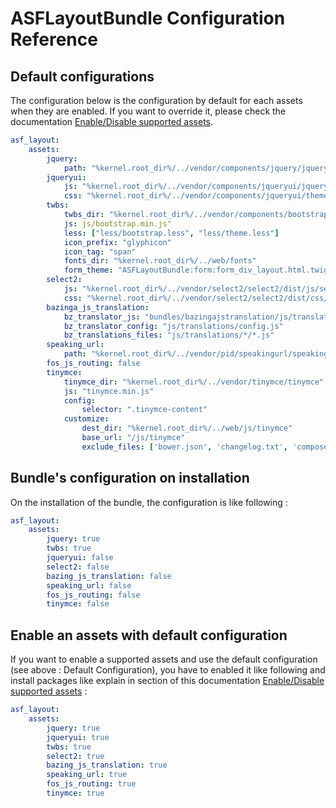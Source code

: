 # ASFLayoutBundle Configuration Reference

## Default configurations

The configuration below is the configuration by default for each assets when they are enabled. If you want to override it, please check the documentation [Enable/Disable supported assets][1].

```yaml
asf_layout:
    assets:
        jquery:
            path: "%kernel.root_dir%/../vendor/components/jquery/jquery.min.js"
        jqueryui:
            js: "%kernel.root_dir%/../vendor/components/jqueryui/jquery-ui.min.js"
            css: "%kernel.root_dir%/../vendor/components/jqueryui/themes/ui-lightness/jquery-ui.min.css"
        twbs:
            twbs_dir: "%kernel.root_dir%/../vendor/components/bootstrap/"
            js: js/bootstrap.min.js"
            less: ["less/bootstrap.less", "less/theme.less"]
            icon_prefix: "glyphicon"
            icon_tag: "span"
            fonts_dir: "%kernel.root_dir%/../web/fonts"
            form_theme: "ASFLayoutBundle:form:form_div_layout.html.twig"
        select2:
            js: "%kernel.root_dir%/../vendor/select2/select2/dist/js/select2.full.min.js"
            css: "%kernel.root_dir%/../vendor/select2/select2/dist/css/select2.min.css"
        bazinga_js_translation:
            bz_translator_js: "bundles/bazingajstranslation/js/translator.min.js"
            bz_translator_config: "js/translations/config.js"
            bz_translations_files: "js/translations/*/*.js"
        speaking_url:
            path: "%kernel.root_dir%/../vendor/pid/speakingurl/speakingurl.min.js"
        fos_js_routing: false
        tinymce:
            tinymce_dir: "%kernel.root_dir%/../vendor/tinymce/tinymce"
            js: "tinymce.min.js"
            config:
                selector: ".tinymce-content"
            customize:
                dest_dir: "%kernel.root_dir%/../web/js/tinymce"
                base_url: "/js/tinymce"
                exclude_files: ['bower.json', 'changelog.txt', 'composer.json', 'license.txt', 'package.json', 'readme.md']
```

## Bundle's configuration on installation

On the installation of the bundle, the configuration is like following :

```yaml
asf_layout:
    assets:
        jquery: true
        twbs: true
        jqueryui: false
        select2: false
        bazing_js_translation: false
        speaking_url: false
        fos_js_routing: false
        tinymce: false
```

## Enable an assets with default configuration

If you want to enable a supported assets and use the default configuration (see above : Default Configuration), you have to enabled it like following and install packages like explain in section of this documentation [Enable/Disable supported assets][1] :

```yaml
asf_layout:
    assets:
        jquery: true
        jqueryui: true
        twbs: true
        select2: true
        bazing_js_translation: true
        speaking_url: true
        fos_js_routing: true
        tinymce: true
```

[1]: enable-external-library.md